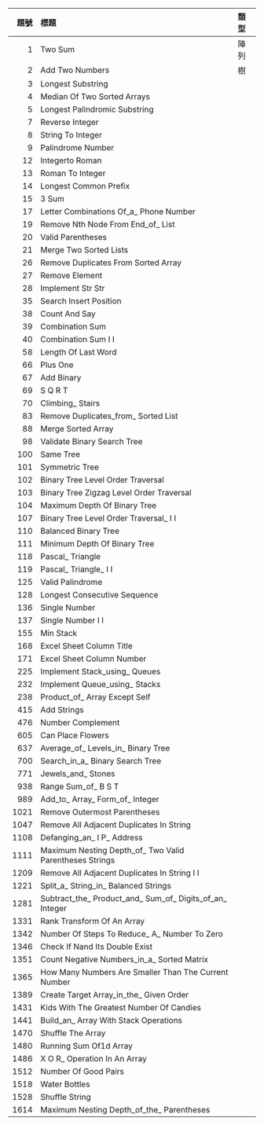 | 題號 | 標題 | 類型 |
|----:|:----|:----|
| 1 |  Two Sum | 陣列 |
| 2 |  Add Two Numbers | 樹 |
| 3 |  Longest Substring |  |
| 4 |  Median Of Two Sorted Arrays |  |
| 5 |  Longest Palindromic Substring |  |
| 7 |  Reverse Integer |  |
| 8 |  String To Integer |  |
| 9 |  Palindrome Number |  |
| 12 |  Integerto Roman |  |
| 13 |  Roman To Integer |  |
| 14 |  Longest Common Prefix |  |
| 15 | 3 Sum |  |
| 17 |  Letter Combinations Of_a_ Phone Number |  |
| 19 |  Remove Nth Node From End_of_ List |  |
| 20 |  Valid Parentheses |  |
| 21 |  Merge Two Sorted Lists |  |
| 26 |  Remove Duplicates From Sorted Array |  |
| 27 |  Remove Element |  |
| 28 |  Implement Str Str |  |
| 35 |  Search Insert Position |  |
| 38 |  Count And Say |  |
| 39 |  Combination Sum |  |
| 40 |  Combination Sum I I |  |
| 58 |  Length Of Last Word |  |
| 66 |  Plus One |  |
| 67 |  Add Binary |  |
| 69 |  S Q R T |  |
| 70 |  Climbing_ Stairs |  |
| 83 |  Remove Duplicates_from_ Sorted List |  |
| 88 |  Merge Sorted Array |  |
| 98 |  Validate Binary Search Tree |  |
| 100 |  Same Tree |  |
| 101 |  Symmetric Tree |  |
| 102 |  Binary Tree Level Order Traversal |  |
| 103 |  Binary Tree Zigzag Level Order Traversal |  |
| 104 |  Maximum Depth Of Binary Tree |  |
| 107 |  Binary Tree Level Order Traversal_ I I |  |
| 110 |  Balanced Binary Tree |  |
| 111 |  Minimum Depth Of Binary Tree |  |
| 118 |  Pascal_ Triangle |  |
| 119 |  Pascal_ Triangle_ I I |  |
| 125 |  Valid Palindrome |  |
| 128 |  Longest Consecutive Sequence |  |
| 136 |  Single Number |  |
| 137 |  Single Number I I |  |
| 155 |  Min Stack |  |
| 168 |  Excel Sheet Column Title |  |
| 171 |  Excel Sheet Column Number |  |
| 225 |  Implement Stack_using_ Queues |  |
| 232 |  Implement Queue_using_ Stacks |  |
| 238 |  Product_of_ Array Except Self |  |
| 415 |  Add Strings |  |
| 476 |  Number Complement |  |
| 605 |  Can Place Flowers |  |
| 637 |  Average_of_ Levels_in_ Binary Tree |  |
| 700 |  Search_in_a_ Binary Search Tree |  |
| 771 |  Jewels_and_ Stones |  |
| 938 |  Range Sum_of_ B S T |  |
| 989 |  Add_to_ Array_ Form_of_ Integer |  |
| 1021 |  Remove Outermost Parentheses |  |
| 1047 |  Remove All Adjacent Duplicates In String |  |
| 1108 |  Defanging_an_ I P_ Address |  |
| 1111 |  Maximum Nesting Depth_of_ Two Valid Parentheses Strings |  |
| 1209 |  Remove All Adjacent Duplicates In String I I |  |
| 1221 |  Split_a_ String_in_ Balanced Strings |  |
| 1281 |  Subtract_the_ Product_and_ Sum_of_ Digits_of_an_ Integer |  |
| 1331 |  Rank Transform Of An Array |  |
| 1342 |  Number Of Steps To Reduce_ A_ Number To Zero |  |
| 1346 |  Check If Nand Its Double Exist |  |
| 1351 |  Count Negative Numbers_in_a_ Sorted Matrix |  |
| 1365 |  How Many Numbers Are Smaller Than The Current Number |  |
| 1389 |  Create Target Array_in_the_ Given Order |  |
| 1431 |  Kids With The Greatest Number Of Candies |  |
| 1441 |  Build_an_ Array With Stack Operations |  |
| 1470 |  Shuffle The Array |  |
| 1480 |  Running Sum Of1d Array |  |
| 1486 |  X O R_ Operation In An Array |  |
| 1512 |  Number Of Good Pairs |  |
| 1518 |  Water Bottles |  |
| 1528 |  Shuffle String |  |
| 1614 |  Maximum Nesting Depth_of_the_ Parentheses |  |
